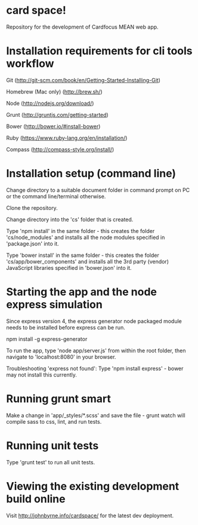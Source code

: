 card space!
===================

Repository for the development of Cardfocus MEAN web app.


Installation requirements for cli tools workflow
================================================

Git (http://git-scm.com/book/en/Getting-Started-Installing-Git)

Homebrew (Mac only) (http://brew.sh/)

Node (http://nodejs.org/download/)

Grunt (http://gruntjs.com/getting-started)

Bower (http://bower.io/#install-bower)

Ruby (https://www.ruby-lang.org/en/installation/)

Compass (http://compass-style.org/install/)


Installation setup (command line)
=================================

Change directory to a suitable document folder in command prompt on PC or the command line/terminal otherwise.

Clone the repository.

Change directory into the 'cs' folder that is created.

Type 'npm install' in the same folder - this creates the folder 'cs/node_modules' and installs all the node modules specified in 'package.json' into it.

Type 'bower install' in the same folder - this creates the folder 'cs/app/bower_components' and installs all the 3rd party (vendor) JavaScript libraries specified in 'bower.json' into it.


Starting the app and the node express simulation
================================================

Since express version 4, the express generator node packaged module needs to be installed before express can be run.

npm install -g express-generator

To run the app, type 'node app/server.js' from within the root folder, then navigate to 'localhost:8080' in your browser.

Troubleshooting 'express not found': Type 'npm install express' - bower may not install this currently.


Running grunt smart
===================

Make a change in 'app/_styles/*.scss' and save the file - grunt watch will compile sass to css, lint, and run tests.


Running unit tests
==================

Type 'grunt test' to run all unit tests.


Viewing the existing development build online
=============================================

Visit http://johnbyrne.info/cardspace/ for the latest dev deployment.

